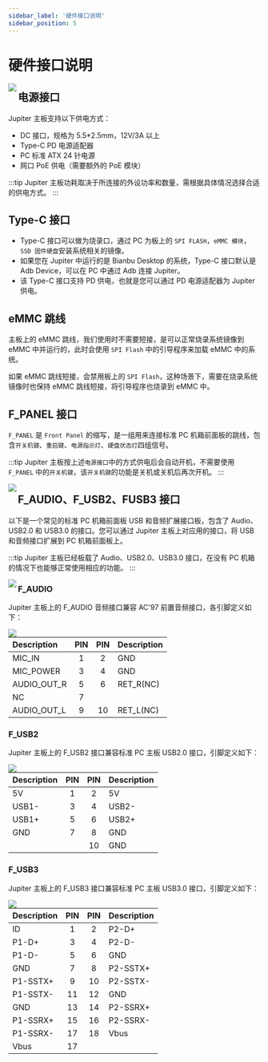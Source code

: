 ```yaml
---
sidebar_label: '硬件接口说明'
sidebar_position: 5
---
```


# 硬件接口说明

<Image src='/docs/jupiter/jupiter-interface.webp' maxWidth='100%' align='left' />

## 电源接口

Jupiter 主板支持以下供电方式：

- DC 接口，规格为 5.5*2.5mm，12V/3A 以上
- Type-C PD 电源适配器
- PC 标准 ATX 24 针电源
- 网口 PoE 供电（需要额外的 PoE 模块）

:::tip
Jupiter 主板功耗取决于所连接的外设功率和数量，需根据具体情况选择合适的供电方式。
:::

## Type-C 接口

- Type-C 接口可以做为烧录口，通过 PC 为板上的 `SPI FLASH`，`eMMC 模块`，`SSD 固件硬盘`安装系统相关的镜像。
- 如果您在 Jupiter 中运行的是 Bianbu Desktop 的系统，Type-C 接口默认是 Adb Device，可以在 PC 中通过 Adb 连接 Jupiter。
- 该 Type-C 接口支持 PD 供电，也就是您可以通过 PD 电源适配器为 Jupiter 供电。

## eMMC 跳线

主板上的 eMMC 跳线，我们使用时不需要短接，是可以正常烧录系统镜像到 eMMC 中并运行的，此时会使用 `SPI Flash` 中的引导程序来加载 eMMC 中的系统。

如果 eMMC 跳线短接，会禁用板上的 `SPI Flash`，这种场景下，需要在烧录系统镜像时也保持 eMMC 跳线短接，将引导程序也烧录到 eMMC 中。

## F_PANEL 接口

`F_PANEL` 是 `Front Panel` 的缩写，是一组用来连接标准 PC 机箱前面板的跳线，包含`开关机键`、`重启键`、`电源指示灯`、`硬盘状态灯`四组信号。

:::tip
Jupiter 主板按上述`电源接口`中的方式供电后会自动开机，不需要使用 `F_PANEL` 中的`开关机键`，该`开关机键`的功能是关机或关机后再次开机。
:::

<Image src='/docs/jupiter/jupiter-interface-f-panel.webp' maxWidth='100%' align='left' />

## F_AUDIO、F_USB2、FUSB3 接口

以下是一个常见的标准 PC 机箱前面板 USB 和音频扩展接口板，包含了 Audio、USB2.0 和 USB3.0 的接口。您可以通过 Jupiter 主板上对应用的接口，将 USB 和音频接口扩展到 PC 机箱前面板上。

:::tip
Jupiter 主板已经板载了 Audio、USB2.0、USB3.0 接口，在没有 PC 机箱的情况下也能够正常使用相应的功能。
:::

<Image src='/docs/jupiter/jupiter-interface-f-usb-audio.webp' maxWidth='100%' align='left' />

### F_AUDIO

Jupiter 主板上的 F_AUDIO 音频接口兼容 AC'97 前置音频接口，各引脚定义如下：

<Image src='/docs/jupiter/jupiter-interface-f-audio.webp' maxWidth='100%' align='left' />

| Description | PIN | PIN | Description |
|:------------|:---:|:---:|:------------|
| MIC_IN      | 1   | 2   | GND         |
| MIC_POWER   | 3   | 4   | GND         |
| AUDIO_OUT_R | 5   | 6   | RET_R(NC)   |
| NC          | 7   |     |             |
| AUDIO_OUT_L | 9   | 10  | RET_L(NC)   |

### F_USB2

Jupiter 主板上的 F_USB2 接口兼容标准 PC 主板 USB2.0 接口，引脚定义如下：

<Image src='/docs/jupiter/jupiter-interface-f-usb2.webp' maxWidth='100%' align='left' />

| Description | PIN | PIN | Description |
|:------------|:---:|:---:|:------------|
| 5V          | 1   | 2   | 5V          |
| USB1-       | 3   | 4   | USB2-       |
| USB1+       | 5   | 6   | USB2+       |
| GND         | 7   | 8   | GND         |
|             |     | 10  | GND         |

### F_USB3

Jupiter 主板上的 F_USB3 接口兼容标准 PC 主板 USB3.0 接口，引脚定义如下：

<Image src='/docs/jupiter/jupiter-interface-f-usb3.webp' maxWidth='100%' align='left' />

| Description | PIN | PIN | Description |
|:------------|:---:|:---:|:------------|
| ID          | 1   | 2   | P2-D+       |
| P1-D+       | 3   | 4   | P2-D-       |
| P1-D-       | 5   | 6   | GND         |
| GND         | 7   | 8   | P2-SSTX+    |
| P1-SSTX+    | 9   | 10  | P2-SSTX-    |
| P1-SSTX-    | 11  | 12  | GND         |
| GND         | 13  | 14  | P2-SSRX+    |
| P1-SSRX+    | 15  | 16  | P2-SSRX-    |
| P1-SSRX-    | 17  | 18  | Vbus        |
| Vbus        | 17  |     |             |
